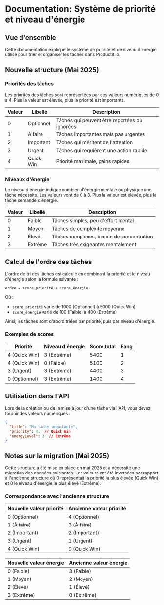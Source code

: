 # Documentation: Système de priorité et niveau d'énergie

## Vue d'ensemble

Cette documentation explique le système de priorité et de niveau d'énergie utilisé pour trier et organiser les tâches dans Productif.io.

## Nouvelle structure (Mai 2025)

### Priorités des tâches

Les priorités des tâches sont représentées par des valeurs numériques de 0 à 4. Plus la valeur est élevée, plus la priorité est importante.

| Valeur | Libellé    | Description                               |
|--------|------------|-------------------------------------------|
| 0      | Optionnel  | Tâches qui peuvent être reportées ou ignorées |
| 1      | À faire    | Tâches importantes mais pas urgentes      |
| 2      | Important  | Tâches qui méritent de l'attention        |
| 3      | Urgent     | Tâches qui requièrent une action rapide   |
| 4      | Quick Win  | Priorité maximale, gains rapides          |

### Niveaux d'énergie

Le niveau d'énergie indique combien d'énergie mentale ou physique une tâche nécessite. Les valeurs vont de 0 à 3. Plus la valeur est élevée, plus la tâche demande d'énergie.

| Valeur | Libellé  | Description                               |
|--------|----------|-------------------------------------------|
| 0      | Faible   | Tâches simples, peu d'effort mental       |
| 1      | Moyen    | Tâches de complexité moyenne              |
| 2      | Élevé    | Tâches complexes, besoin de concentration |
| 3      | Extrême  | Tâches très exigeantes mentalement        |

## Calcul de l'ordre des tâches

L'ordre de tri des tâches est calculé en combinant la priorité et le niveau d'énergie selon la formule suivante :

```
ordre = score_priorité + score_énergie
```

Où :
- `score_priorité` varie de 1000 (Optionnel) à 5000 (Quick Win)
- `score_énergie` varie de 100 (Faible) à 400 (Extrême)

Ainsi, les tâches sont d'abord triées par priorité, puis par niveau d'énergie.

### Exemples de scores

| Priorité    | Niveau d'énergie | Score total | Rang |
|-------------|------------------|-------------|------|
| 4 (Quick Win) | 3 (Extrême)      | 5400        | 1    |
| 4 (Quick Win) | 0 (Faible)       | 5100        | 2    |
| 3 (Urgent)    | 3 (Extrême)      | 4400        | 3    |
| 0 (Optionnel) | 3 (Extrême)      | 1400        | 4    |

## Utilisation dans l'API

Lors de la création ou de la mise à jour d'une tâche via l'API, vous devez fournir des valeurs numériques :

```json
{
  "title": "Ma tâche importante",
  "priority": 4,  // Quick Win
  "energyLevel": 3  // Extrême
}
```

## Notes sur la migration (Mai 2025)

Cette structure a été mise en place en mai 2025 et a nécessité une migration des données existantes. Les valeurs ont été inversées par rapport à l'ancienne structure où 0 représentait la priorité la plus élevée (Quick Win) et 0 le niveau d'énergie le plus élevé (Extrême).

### Correspondance avec l'ancienne structure

| Nouvelle valeur priorité | Ancienne valeur priorité |
|--------------------------|--------------------------|
| 0 (Optionnel)            | 4 (Optionnel)            |
| 1 (À faire)              | 3 (À faire)              |
| 2 (Important)            | 2 (Important)            |
| 3 (Urgent)               | 1 (Urgent)               |
| 4 (Quick Win)            | 0 (Quick Win)            |

| Nouvelle valeur énergie | Ancienne valeur énergie |
|-------------------------|-------------------------|
| 0 (Faible)              | 3 (Faible)              |
| 1 (Moyen)               | 2 (Moyen)               |
| 2 (Élevé)               | 1 (Élevé)               |
| 3 (Extrême)             | 0 (Extrême)             | 